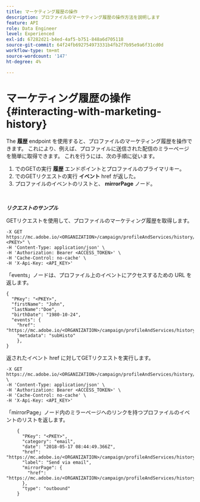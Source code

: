```yaml
---
title: マーケティング履歴の操作
description: プロファイルのマーケティング履歴の操作方法を説明します
feature: API
role: Data Engineer
level: Experienced
exl-id: 67282d21-b4ed-4af5-b751-848a6d705118
source-git-commit: 64f24fb692754973331b4fb2f7b95e9a6f31cd0d
workflow-type: tm+mt
source-wordcount: '147'
ht-degree: 4%

---
```


# マーケティング履歴の操作{#interacting-with-marketing-history}

The **履歴** endpoint を使用すると、プロファイルのマーケティング履歴を操作できます。
これにより、例えば、プロファイルに送信された配信のミラーページを簡単に取得できます。 これを行うには、次の手順に従います。

1. でのGETの実行 **履歴** エンドポイントとプロファイルのプライマリキー。
1. でのGETリクエストの実行 **イベント** href が返した。
1. プロファイルのイベントのリストと、 **mirrorPage** ノード。

<br/>

***リクエストのサンプル***

GETリクエストを使用して、プロファイルのマーケティング履歴を取得します。

```
-X GET https://mc.adobe.io/<ORGANIZATION>/campaign/profileAndServices/history/"<PKEY>" \
-H 'Content-Type: application/json' \
-H 'Authorization: Bearer <ACCESS_TOKEN>' \
-H 'Cache-Control: no-cache' \
-H 'X-Api-Key: <API_KEY>'
```

「events」ノードは、プロファイル上のイベントにアクセスするための URL を返します。

```
{
  "PKey": "<PKEY>",
  "firstName": "John",
  "lastName":"Doe",
  "birthDate": "1980-10-24",
  "events": {
    "href": "https://mc.adobe.io/<ORGANIZATION>/campaign/profileAndServices/history/<PKEY>/events/",
    "metadata": "subHisto"
    },
}
```

返されたイベント href に対してGETリクエストを実行します。

```
-X GET https://mc.adobe.io/<ORGANIZATION>/campaign/profileAndServices/history/<PKEY>/events \
-H 'Content-Type: application/json' \
-H 'Authorization: Bearer <ACCESS_TOKEN>' \
-H 'Cache-Control: no-cache' \
-H 'X-Api-Key: <API_KEY>'
```

「mirrorPage」ノード内のミラーページへのリンクを持つプロファイルのイベントのリストを返します。

```
    {
      "PKey": "<PKEY>",
      "category": "email",
      "date": "2018-05-17 08:44:49.366Z",
      "href": "https://mc.adobe.io/<ORGANIZATION>/campaign/profileAndServices/history/<PKEY>/events/<PKEY>",
      "label": "Send via email",
      "mirrorPage": {
        "href": "https://mc.adobe.io/<ORGANIZATION>/campaign/profileAndServices/history/<PKEY>/events/<PKEY>/mirrorPage/"
      },
      "type": "outbound"
    }
```
